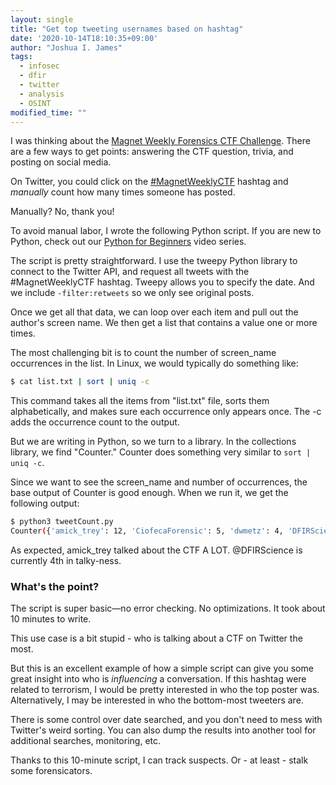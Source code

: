 ```yaml
---
layout: single
title: "Get top tweeting usernames based on hashtag"
date: '2020-10-14T18:10:35+09:00'
author: "Joshua I. James"
tags:
  - infosec
  - dfir
  - twitter
  - analysis
  - OSINT
modified_time: ""
---
```


I was thinking about the [Magnet Weekly Forensics CTF Challenge](https://www.magnetforensics.com/blog/magnet-weekly-ctf-challenge/). There are a few ways to get points: answering the CTF question, trivia, and posting on social media.

On Twitter, you could click on the [#MagnetWeeklyCTF](https://twitter.com/search?q=%23MagnetWeeklyCTF) hashtag and *manually* count how many times someone has posted.

Manually? No, thank you!

To avoid manual labor, I wrote the following Python script. If you are new to Python, check out our [Python for Beginners](https://dfir.science/python/) video series.

<script src="https://gist.github.com/jijames/733f483abd166312b14a16300400f580.js"></script>

The script is pretty straightforward. I use the tweepy Python library to connect to the Twitter API, and request all tweets with the #MagnetWeeklyCTF hashtag. Tweepy allows you to specify the date. And we include ```-filter:retweets``` so we only see original posts.

Once we get all that data, we can loop over each item and pull out the author's screen name. We then get a list that contains a value one or more times.

The most challenging bit is to count the number of screen_name occurrences in the list. In Linux, we would typically do something like:

```bash
$ cat list.txt | sort | uniq -c
```

This command takes all the items from "list.txt" file, sorts them alphabetically, and makes sure each occurrence only appears once. The -c adds the occurrence count to the output.

But we are writing in Python, so we turn to a library. In the collections library, we find "Counter." Counter does something very similar to ```sort | uniq -c```.

Since we want to see the screen_name and number of occurrences, the base output of Counter is good enough. When we run it, we get the following output:

```bash
$ python3 tweetCount.py 
Counter({'amick_trey': 12, 'CiofecaForensic': 5, 'dwmetz': 4, 'DFIRScience': 4, 'petermstewart': 3, 'MagnetForensics': 3, 'Uncle_Petey2': 2, 'svch0st': 2, '4n6_ch': 2, 'B1N2H3X': 2, 'ollerery': 2, 'KorstiaanS': 2, 'KevinPagano3': 2, 'jdr4class': 1, 'otter404': 1, 'NihithNihi': 1, 'jsaspo': 1, 'rootk1d_': 1, 'kevroded': 1, 'Rolf_Govers': 1, 'LVRamirez': 1, 'DeltaEcho8426': 1, 'Abhiman29042247': 1, 'mrvoltog': 1, 'Forensicator4': 1, 'Azotium': 1, 'MrEerie': 1})
```

As expected, amick_trey talked about the CTF A LOT. @DFIRScience is currently 4th in talky-ness.

### What's the point?

The script is super basic—no error checking. No optimizations. It took about 10 minutes to write.

This use case is a bit stupid - who is talking about a CTF on Twitter the most.

But this is an excellent example of how a simple script can give you some great insight into who is *influencing* a conversation. If this hashtag were related to terrorism, I would be pretty interested in who the top poster was. Alternatively, I may be interested in who the bottom-most tweeters are.

There is some control over date searched, and you don't need to mess with Twitter's weird sorting. You can also dump the results into another tool for additional searches, monitoring, etc.

Thanks to this 10-minute script, I can track suspects. Or - at least - stalk some forensicators.

